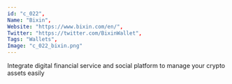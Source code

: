```yaml
--- 
id: "c_022", 
Name: "Bixin", 
Website: "https://www.bixin.com/en/", 
Twitter: "https://twitter.com/BixinWallet", 
Tags: "Wallets", 
Image: "c_022_bixin.png" 
--- 
```

<!--lang:en--> 
Integrate digital financial service and social platform to manage your crypto assets easily
<!--lang:es--] 
Integrate digital financial service and social platform to manage your crypto assets easily
<!--lang:de--] 
Integrate digital financial service and social platform to manage your crypto assets easily
<!--lang:fr--] 
Integrate digital financial service and social platform to manage your crypto assets easily
<!--lang:pl--] 
Integrate digital financial service and social platform to manage your crypto assets easily
<!--lang:pt--] 
Integrate digital financial service and social platform to manage your crypto assets easily
[!--lang:*--> 
